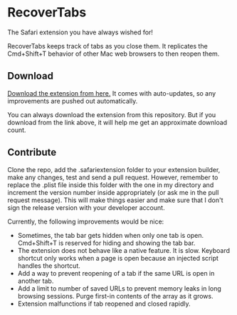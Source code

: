 RecoverTabs
===========

The Safari extension you have always wished for!

RecoverTabs keeps track of tabs as you close them. It replicates the Cmd+Shift+T behavior of other Mac web browsers to then reopen them.

Download
--------
[Download the extension from here.](https://s3-us-west-1.amazonaws.com/antrikshyprojects/RecoverTabs.safariextz) It comes with auto-updates, so any improvements are pushed out automatically.

You can always download the extension from this repository. But if you download from the link above, it will help me get an approximate download count.

Contribute
----------
Clone the repo, add the .safariextension folder to your extension builder, make any changes, test and send a pull request. However, remember to replace the .plist file inside this folder with the one in my directory and increment the version number inside appropriately (or ask me in the pull request message). This will make things easier and make sure that I don't sign the release version with your developer account.

Currently, the following improvements would be nice:
* Sometimes, the tab bar gets hidden when only one tab is open. Cmd+Shift+T is reserved for hiding and showing the tab bar.
* The extension does not behave like a native feature. It is slow. Keyboard shortcut only works when a page is open because an injected script handles the shortcut.
* Add a way to prevent reopening of a tab if the same URL is open in another tab.
* Add a limit to number of saved URLs to prevent memory leaks in long browsing sessions. Purge first-in contents of the array as it grows.
* Extension malfunctions if tab reopened and closed rapidly.

